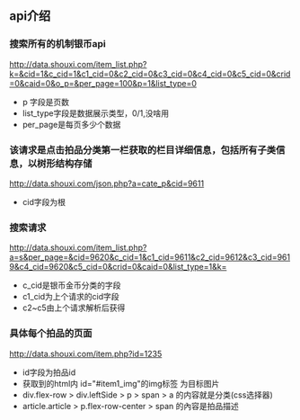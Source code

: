 ## api介绍

### 搜索所有的机制银币api
http://data.shouxi.com/item_list.php?k=&cid=1&c_cid=1&c1_cid=0&c2_cid=0&c3_cid=0&c4_cid=0&c5_cid=0&crid=0&caid=0&o_p=&per_page=100&p=1&list_type=0
- p 字段是页数
- list_type字段是数据展示类型，0/1,没啥用
- per_page是每页多少个数据

### 该请求是点击拍品分类第一栏获取的栏目详细信息，包括所有子类信息，以树形结构存储
http://data.shouxi.com/json.php?a=cate_p&cid=9611
- cid字段为根


### 搜索请求
http://data.shouxi.com/item_list.php?a=s&per_page=&cid=9620&c_cid=1&c1_cid=9611&c2_cid=9612&c3_cid=9619&c4_cid=9620&c5_cid=0&crid=0&caid=0&list_type=1&k=
- c_cid是银币金币分类的字段
- c1_cid为上个请求的cid字段
- c2~c5由上个请求解析后获得


### 具体每个拍品的页面
http://data.shouxi.com/item.php?id=1235
- id字段为拍品id
- 获取到的html内 id="#item1_img"的img标签 为目标图片
- div.flex-row > div.leftSide > p > span > a 的内容就是分类(css选择器)
- article.article > p.flex-row-center > span 的內容是拍品描述
